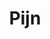 ---
title: "Pijn"
summary: "Post-Metal band from Manchester, UK"
image: "pijn.jpg"
apple_music_artist_url: "https://music.apple.com/gb/artist/pijn/1168588827"
wikipedia_url: "none"
---